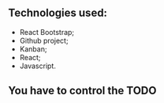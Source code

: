 ## Technologies used:
- React Bootstrap;
- Github project;
- Kanban;
- React;
- Javascript.

## You have to control the TODO

